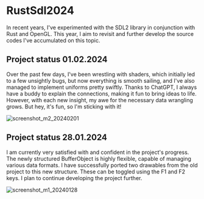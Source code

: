 # RustSdl2024

In recent years, I've experimented with the SDL2 library in conjunction with Rust and OpenGL. This year, I aim to revisit and further develop the source codes I've accumulated on this topic.

## Project status 01.02.2024
Over the past few days, I've been wrestling with shaders, which initially led to a few unsightly bugs, but now everything 
is smooth sailing, and I've also managed to implement uniforms pretty swiftly. Thanks to ChatGPT, I always have a buddy 
to explain the connections, making it fun to bring ideas to life. 
However, with each new insight, my awe for the necessary data wrangling grows. But hey, it's fun, so I'm sticking with it! 

![screenshot_m2_20240201](https://github.com/gpietz/rust_sdl_2024/assets/77841571/8876fad5-2219-4db2-b7a1-61d7240fa2c6)  
 

## Project status 28.01.2024
I am currently very satisfied with and confident in the project's progress. The newly structured BufferObject is highly flexible, capable of managing various data formats. 
I have successfully ported two drawables from the old project to this new structure. These can be toggled using the F1 and F2 keys. I plan to continue developing the project further.

![screenshot_m1_20240128](https://github.com/gpietz/rust_sdl_2024/assets/77841571/b9b8882d-cc8c-42cb-b3b9-e839118e2a34)
